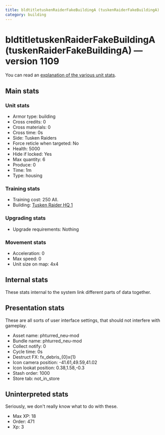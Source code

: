 ```yaml
---
title: bldtitletuskenRaiderFakeBuildingA (tuskenRaiderFakeBuildingA)
category: building
---
```


# bldtitletuskenRaiderFakeBuildingA (tuskenRaiderFakeBuildingA) — version 1109

You can read an [explanation  of the various unit stats](unitexplained.md).

## Main stats

### Unit stats

  * Armor type: building
  * Cross credits: 0
  * Cross materials: 0
  * Cross time: 0s
  * Side: Tusken Raiders
  * Force reticle when targeted: No
  * Health: 5000
  * Hide if locked: Yes
  * Max quantity: 6
  * Produce: 0
  * Time: 1m
  * Type: housing

### Training stats

  * Training cost: 250 All.
  * Building: [Tusken Raider HQ 1](tuskenHQ.html)

### Upgrading stats

  * Upgrade requirements: Nothing

### Movement stats

  * Acceleration: 0
  * Max speed: 0
  * Unit size on map: 4x4

## Internal stats

These stats internal to the system link different parts of data together.


## Presentation stats

These are all sorts of user interface settings, that should not interfere with gameplay.

  * Asset name: phturred_neu-mod
  * Bundle name: phturred_neu-mod
  * Collect notify: 0
  * Cycle time: 0s
  * Destruct FX: fx_debris_{0}x{1}
  * Icon camera position: -41.61,49.59,41.02
  * Icon lookat position: 0.38,1.58,-0.3
  * Stash order: 1000
  * Store tab: not_in_store

## Uninterpreted stats

Seriously, we don't really know what to do with these.

  * Max XP: 18
  * Order: 471
  * Xp: 3

